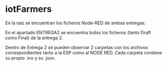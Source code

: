 # iotFarmers
En la raiz se encuentran los ficheros Node-RED de ambas entregas.

En el apartado ENTREGA2 se encuentra todos los ficheros (tanto Draft como Final) de la entrega 2.

Dentro de Entrega 2 se pueden observar 2 carpetas con los archivos correspondientes tanto a la ESP como al NODE RED.
Cada carpeta contiene su propio .ino y su .json.
